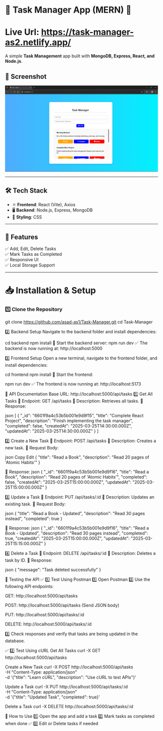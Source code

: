# 📝 Task Manager App (MERN) 🚀


# Live Url: https://task-manager-as2.netlify.app/

A simple **Task Management** app built with **MongoDB, Express, React, and Node.js**.

## 📸 Screenshot  
![Task Manager Screenshot](frontend/src/assets/Task.png)

---

## 🛠 Tech Stack  
- ⚛️ **Frontend**: React (Vite), Axios  
- 🖥 **Backend**: Node.js, Express, MongoDB  
- 🎨 **Styling**: CSS  

---

## 🚀 Features  
✅ Add, Edit, Delete Tasks  
✅ Mark Tasks as Completed  
✅ Responsive UI  
✅ Local Storage Support  

---

# 📥 Installation & Setup  

### **1️⃣ Clone the Repository**  
git clone https://github.com/asad-as1/Task-Manager.git
cd Task-Manager


2️⃣ Backend Setup
Navigate to the backend folder and install dependencies:

cd backend
npm install
🔹 Start the backend server:
npm run dev
✅ The backend is now running at:
http://localhost:5000



3️⃣ Frontend Setup
Open a new terminal, navigate to the frontend folder, and install dependencies:

cd frontend
npm install
🔹 Start the frontend:

npm run dev
✅ The frontend is now running at:
http://localhost:5173


📜 API Documentation
Base URL:
http://localhost:5000/api/tasks
1️⃣ Get All Tasks
🔹 Endpoint: GET /api/tasks
🔹 Description: Retrieves all tasks.
🔹 Response:

json
[
  {
    "_id": "6601f9a4c53b5b001e9d9f15",
    "title": "Complete React Project",
    "description": "Finish implementing the task manager",
    "completed": false,
    "createdAt": "2025-03-25T14:30:00.000Z",
    "updatedAt": "2025-03-25T14:30:00.000Z"
  }
]


2️⃣ Create a New Task
🔹 Endpoint: POST /api/tasks
🔹 Description: Creates a new task.
🔹 Request Body:

json
Copy
Edit
{
  "title": "Read a Book",
  "description": "Read 20 pages of 'Atomic Habits'"
}

🔹 Response:
json
{
  "_id": "6601f9a4c53b5b001e9d9f16",
  "title": "Read a Book",
  "description": "Read 20 pages of 'Atomic Habits'",
  "completed": false,
  "createdAt": "2025-03-25T15:00:00.000Z",
  "updatedAt": "2025-03-25T15:00:00.000Z"
}


3️⃣ Update a Task
🔹 Endpoint: PUT /api/tasks/:id
🔹 Description: Updates an existing task.
🔹 Request Body:

json
{
  "title": "Read a Book - Updated",
  "description": "Read 30 pages instead",
  "completed": true
}

🔹 Response:
json
{
  "_id": "6601f9a4c53b5b001e9d9f16",
  "title": "Read a Book - Updated",
  "description": "Read 30 pages instead",
  "completed": true,
  "createdAt": "2025-03-25T15:00:00.000Z",
  "updatedAt": "2025-03-25T15:15:00.000Z"
}


4️⃣ Delete a Task
🔹 Endpoint: DELETE /api/tasks/:id
🔹 Description: Deletes a task by ID.
🔹 Response:

json
{
  "message": "Task deleted successfully"
}


🔎 Testing the API
✅ 1️⃣ Test Using Postman
1️⃣ Open Postman
2️⃣ Use the following API endpoints:

GET: http://localhost:5000/api/tasks

POST: http://localhost:5000/api/tasks (Send JSON body)

PUT: http://localhost:5000/api/tasks/:id

DELETE: http://localhost:5000/api/tasks/:id


3️⃣ Check responses and verify that tasks are being updated in the database.

✅ 2️⃣ Test Using cURL
Get All Tasks
curl -X GET http://localhost:5000/api/tasks

Create a New Task
curl -X POST http://localhost:5000/api/tasks \
     -H "Content-Type: application/json" \
     -d '{"title": "Learn cURL", "description": "Use cURL to test APIs"}'


Update a Task
curl -X PUT http://localhost:5000/api/tasks/:id \
     -H "Content-Type: application/json" \
     -d '{"title": "Updated Task", "completed": true}'


Delete a Task
curl -X DELETE http://localhost:5000/api/tasks/:id


🎯 How to Use
1️⃣ Open the app and add a task
2️⃣ Mark tasks as completed when done ✅
3️⃣ Edit or Delete tasks if needed

